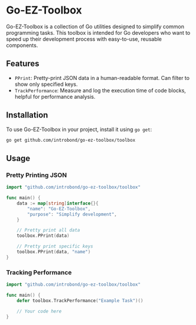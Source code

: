 # Go-EZ-Toolbox

Go-EZ-Toolbox is a collection of Go utilities designed to simplify common programming tasks. This toolbox is intended for Go developers who want to speed up their development process with easy-to-use, reusable components.

## Features

- `PPrint`: Pretty-print JSON data in a human-readable format. Can filter to show only specified keys.
- `TrackPerformance`: Measure and log the execution time of code blocks, helpful for performance analysis.

## Installation

To use Go-EZ-Toolbox in your project, install it using `go get`:

```bash
go get github.com/introbond/go-ez-toolbox/toolbox
```

## Usage
### Pretty Printing JSON

```go
import "github.com/introbond/go-ez-toolbox/toolbox"

func main() {
    data := map[string]interface{}{
        "name": "Go-EZ-Toolbox",
        "purpose": "Simplify development",
    }

    // Pretty print all data
    toolbox.PPrint(data)

    // Pretty print specific keys
    toolbox.PPrint(data, "name")
}
```
### Tracking Performance

```go
import "github.com/introbond/go-ez-toolbox/toolbox"

func main() {
    defer toolbox.TrackPerformance("Example Task")()

    // Your code here
}
